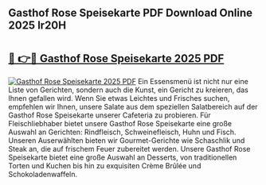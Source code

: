## Gasthof Rose Speisekarte PDF Download Online 2025 lr20H

# <h2><a href="http://gc5dzd.nevu.top/?p=Gasthof+Rose+Speisekarte">🔗 👉🔴 Gasthof Rose Speisekarte 2025 PDF</a></h2>

[![Gasthof Rose Speisekarte 2025 PDF](https://i.imgur.com/dBaPXMq.png)](http://gc5dzd.nevu.top/?p=Gasthof+Rose+Speisekarte)
Ein Essensmenü ist nicht nur eine Liste von Gerichten, sondern auch die Kunst, ein Gericht zu kreieren, das Ihnen gefallen wird. Wenn Sie etwas Leichtes und Frisches suchen, empfehlen wir Ihnen, unsere Salate aus dem speziellen Salatbereich auf der Gasthof Rose Speisekarte unserer Cafeteria zu probieren. Für Fleischliebhaber bietet unsere Gasthof Rose Speisekarte eine große Auswahl an Gerichten: Rindfleisch, Schweinefleisch, Huhn und Fisch. Unseren Auserwählten bieten wir Gourmet-Gerichte wie Schaschlik und Steak an, die auf frischem Feuer zubereitet werden. Unsere Gasthof Rose Speisekarte bietet eine große Auswahl an Desserts, von traditionellen Torten und Kuchen bis hin zu exquisiten Crème Brûlée und Schokoladenwaffeln.

